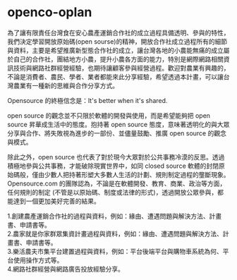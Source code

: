 # openco-oplan
為了讓有限責任台灣食在安心農產運銷合作社的成立過程具備透明、參與的特性，我們決定學習開放原始碼(open sourse)的精神，開放合作社成立過程所有的細節與資料，主要是希望推廣新型態合作社的成立，讓台灣各地的小農能無痛的成立屬於自己的合作社，團結地方小農，提升小農各方面的能力，特別是網際網路相關資訊技術與網路社群經營經驗，也期待讓顧客參與經營過程。歡迎對農業有興趣的，不論是消費者、農民、學者、業者都能來此分享經驗，希望透過本計畫，可以讓台灣農業有一種新的思維與合作分享方式。

Opensource 的終極信念是：It's better when it's shared.

open source 的觀念並不只限於軟體的開發與使用，而是希望能夠把 open source 昇華成生活中的態度。抱持著 open source 態度，意味著透明化的與大眾分享與合作、將失敗視為進步的一部份、並儘量鼓勵、推廣 open source 的觀念與模式。

除此之外，open source 也代表了對於現今大眾對於公共事務冷漠的反思。透過積極地參與公共事務，才能破除現實世界中，如同 closed source 軟體的封閉原始碼般，僅由少數人把持著形塑大多數人生活的計劃、規則制定過程的壟斷現象。Opensource.com 的團隊認為，不論是在軟體開發、教育、商業、政治等方面，任何規則的制定 (不管是以原始碼、制度或法律的形式)，透過開放公眾參與，都能達到一個更加美好完善的結果。

1.創建農產運銷合作社的過程與資料，例如：緣由、遭遇問題與解決方法、計畫書、申請書等。<br>
2.農家就是你家群眾集資計畫過程與資料，例如：緣由、遭遇問題與解決方法、計畫書、申請書等。<br>
3.樂活農夫市集平台建置過程與資料，例如：平台後端平台與購物車系統為何、平台使用操作方式等。<br>
4.網路社群經營與網路廣告投放經驗分享。
